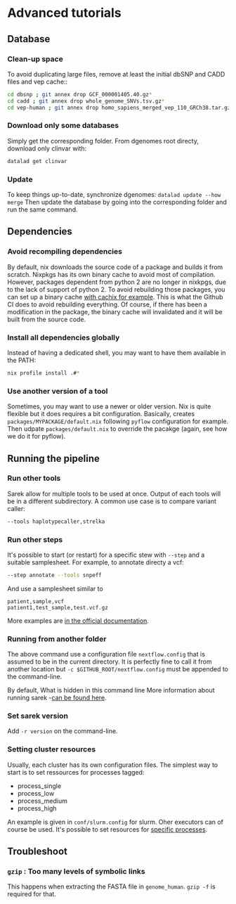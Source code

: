 # Advanced tutorials

## Database

### Clean-up space

To avoid duplicating large files, remove at least the initial dbSNP and CADD
files and vep cache::

```bash
cd dbsnp ; git annex drop GCF_000001405.40.gz*
cd cadd ; git annex drop whole_genome_SNVs.tsv.gz*
cd vep-human ; git annex drop homo_sapiens_merged_vep_110_GRCh38.tar.gz
```

### Download only some databases

Simply get the corresponding folder. From dgenomes root directy, download only
clinvar with:

```bash
datalad get clinvar
```

### Update

To keep things up-to-date, synchronize dgenomes: `datalad update --how merge`
Then update the database by going into the corresponding folder and run the same
command.

## Dependencies

### Avoid recompiling dependencies

By default, nix downloads the source code of a package and builds it from
scratch. Nixpkgs has its own binary cache to avoid most of compilation. However,
packages dependent from python 2 are no longer in nixkpgs, due to the lack of
support of python 2. To avoid rebuilding those packages, you can set up a binary
cache [with cachix for example](https://app.cachix.org). This is what the Github
CI does to avoid rebuilding everything. Of course, if there has been a
modification in the package, the binary cache will invalidated and it will be
built from the source code.

### Install all dependencies globally

Instead of having a dedicated shell, you may want to have them available in the
PATH:

```bash
nix profile install .#*
```

### Use another version of a tool

Sometimes, you may want to use a newer or older version. Nix is quite flexible
but it does requires a bit configuration. Basically, creates
`packages/MYPACKAGE/default.nix` following `pyflow` configuration for example.
Then udpate `packages/default.nix` to override the pacakge (again, see how we do
it for pyflow).

## Running the pipeline

### Run other tools

Sarek allow for multiple tools to be used at once. Output of each tools will be
in a different subdirectory. A common use case is to compare variant caller:

```bash
--tools haplotypecaller,strelka

```

### Run other steps

It's possible to start (or restart) for a specific stew with `--step` and a
suitable samplesheet. For example, to annotate directy a vcf:

```bash
--step annotate --tools snpeff
```

And use a samplesheet similar to

```csv
patient,sample,vcf
patient1,test_sample,test.vcf.gz
```

More examples are
[in the official documentation](https://nf-co.re/sarek/3.5.1/docs/usage/).

### Running from another folder

The above command use a configuration file `nextflow.config` that is assumed to
be in the current directory. It is perfectly fine to call it from another
location but `-c $GITHUB_ROOT/nextflow.config` must be appended to the
command-line.

By default, What is hidden in this command line More information about running
sarek -[can be found here](https://nf-co.re/sarek/usage).

### Set sarek version

Add `-r version` on the command-line.

### Setting cluster resources

Usually, each cluster has its own configuration files. The simplest way to start
is to set ressources for processes tagged:

- process_single
- process_low
- process_medium
- process_high

An example is given in `conf/slurm.config` for slurm. Oher executors can of
course be used. It's possible to set resources for
[specific processes](https://www.nextflow.io/docs/latest/config.html).

## Troubleshoot

### `gzip` : Too many levels of symbolic links

This happens when extracting the FASTA file in `genome_human`. `gzip -f` is
required for that.
